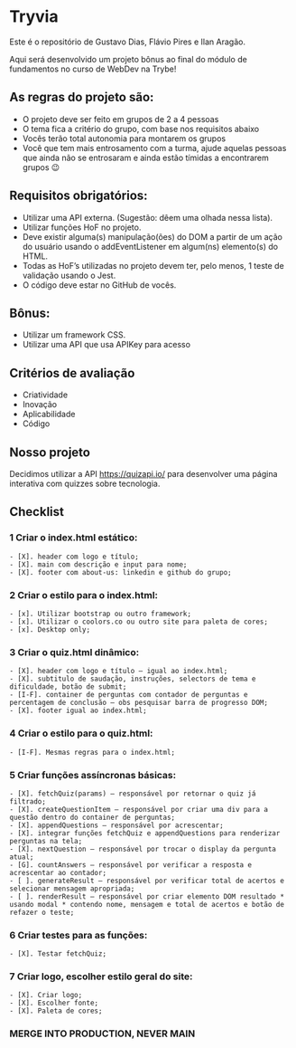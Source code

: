 # Tryvia

Este é o repositório de Gustavo Dias, Flávio Pires e Ilan Aragão.

Aqui será desenvolvido um projeto bônus ao final do módulo de fundamentos no curso de WebDev na Trybe!

## As regras do projeto são:

- O projeto deve ser feito em grupos de 2 a 4 pessoas
- O tema fica a critério do grupo, com base nos requisitos abaixo
- Vocês terão total autonomia para montarem os grupos
- Você que tem mais entrosamento com a turma, ajude aquelas pessoas que ainda não se entrosaram e ainda estão tímidas a encontrarem grupos :wink:

## Requisitos obrigatórios:

- Utilizar uma API externa. (Sugestão: dêem uma olhada nessa lista).
- Utilizar funções HoF no projeto.
- Deve existir alguma(s) manipulação(ões) do DOM a partir de um ação do usuário usando o addEventListener em algum(ns) elemento(s) do HTML.
- Todas as HoF’s utilizadas no projeto devem ter, pelo menos, 1 teste de validação usando o Jest.
- O código deve estar no GitHub de vocês.

## Bônus:

- Utilizar um framework CSS.
- Utilizar uma API que usa APIKey para acesso

## Critérios de avaliação

- Criatividade
- Inovação
- Aplicabilidade
- Código

## Nosso projeto

Decidimos utilizar a API https://quizapi.io/ para desenvolver uma página interativa com quizzes sobre tecnologia.

## Checklist

### 1 Criar o index.html estático:
	- [X]. header com logo e título;
	- [X]. main com descrição e input para nome; 
	- [X]. footer com about-us: linkedin e github do grupo;
### 2 Criar o estilo para o index.html:
	- [x]. Utilizar bootstrap ou outro framework;
	- [x]. Utilizar o coolors.co ou outro site para paleta de cores;
	- [x]. Desktop only;
### 3 Criar o quiz.html dinâmico:
	- [X]. header com logo e título – igual ao index.html;
	- [X]. subtitulo de saudação, instruções, selectors de tema e dificuldade, botão de submit;
	- [I-F]. container de perguntas com contador de perguntas e percentagem de conclusão – obs pesquisar barra de progresso DOM;
	- [X]. footer igual ao index.html;
### 4 Criar o estilo para o quiz.html:
	- [I-F]. Mesmas regras para o index.html;
### 5 Criar funções assíncronas básicas:
	- [X]. fetchQuiz(params) – responsável por retornar o quiz já filtrado;
	- [X]. createQuestionItem – responsável por criar uma div para a questão dentro do container de perguntas;
	- [X]. appendQuestions – responsável por acrescentar;
	- [X]. integrar funções fetchQuiz e appendQuestions para renderizar perguntas na tela;
	- [X]. nextQuestion – responsável por trocar o display da pergunta atual;
	- [G]. countAnswers – responsável por verificar a resposta e acrescentar ao contador;
	- [ ]. generateResult – responsável por verificar total de acertos e selecionar mensagem apropriada;
	- [ ]. renderResult – responsável por criar elemento DOM resultado * usando modal * contendo nome, mensagem e total de acertos e botão de refazer o teste;
### 6 Criar testes para as funções:
	- [X]. Testar fetchQuiz;
### 7 Criar logo, escolher estilo geral do site:
	- [X]. Criar logo;
	- [X]. Escolher fonte;
	- [X]. Paleta de cores;

### MERGE INTO PRODUCTION, NEVER MAIN 
